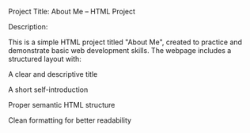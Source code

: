 Project Title: About Me – HTML Project

Description:

This is a simple HTML project titled "About Me", created to practice and demonstrate basic web development skills. The webpage includes a structured layout with:

A clear and descriptive title

A short self-introduction

Proper semantic HTML structure

Clean formatting for better readability


